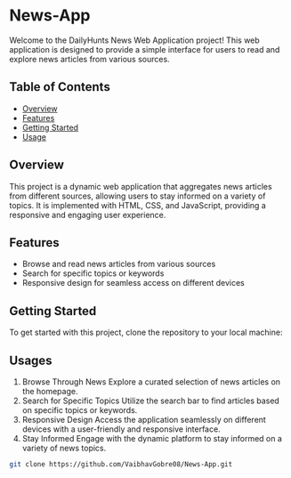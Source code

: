 # News-App

Welcome to the DailyHunts News Web Application project! This web application is designed to provide a simple interface for users to read and explore news articles from various sources.

## Table of Contents
- [Overview](#overview)
- [Features](#features)
- [Getting Started](#getting-started)
- [Usage](#usage)

## Overview
This project is a dynamic web application that aggregates news articles from different sources, allowing users to stay informed on a variety of topics. It is implemented with HTML, CSS, and JavaScript, providing a responsive and engaging user experience.

## Features
- Browse and read news articles from various sources
- Search for specific topics or keywords
- Responsive design for seamless access on different devices

## Getting Started
To get started with this project, clone the repository to your local machine:

## Usages
1. Browse Through News
Explore a curated selection of news articles on the homepage.
2. Search for Specific Topics
Utilize the search bar to find articles based on specific topics or keywords.
3. Responsive Design
Access the application seamlessly on different devices with a user-friendly and responsive interface.
4. Stay Informed
Engage with the dynamic platform to stay informed on a variety of news topics.

```bash
git clone https://github.com/VaibhavGobre08/News-App.git
 
